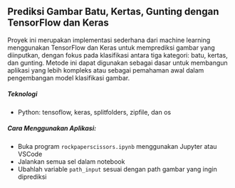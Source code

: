 ## Prediksi Gambar Batu, Kertas, Gunting dengan TensorFlow dan Keras

Proyek ini merupakan implementasi sederhana dari machine learning menggunakan TensorFlow dan Keras untuk memprediksi gambar yang diinputkan, dengan fokus pada klasifikasi antara tiga kategori: batu, kertas, dan gunting. Metode ini dapat digunakan sebagai dasar untuk membangun aplikasi yang lebih kompleks atau sebagai pemahaman awal dalam pengembangan model klasifikasi gambar.

##### Teknologi

- Python: tensoflow, keras, splitfolders, zipfile, dan os

##### Cara Menggunakan Aplikasi:

- Buka program `rockpaperscissors.ipynb` menggunakan Jupyter atau VSCode
- Jalankan semua sel dalam notebook
- Ubahlah variable `path_input` sesuai dengan path gambar yang ingin diprediksi
